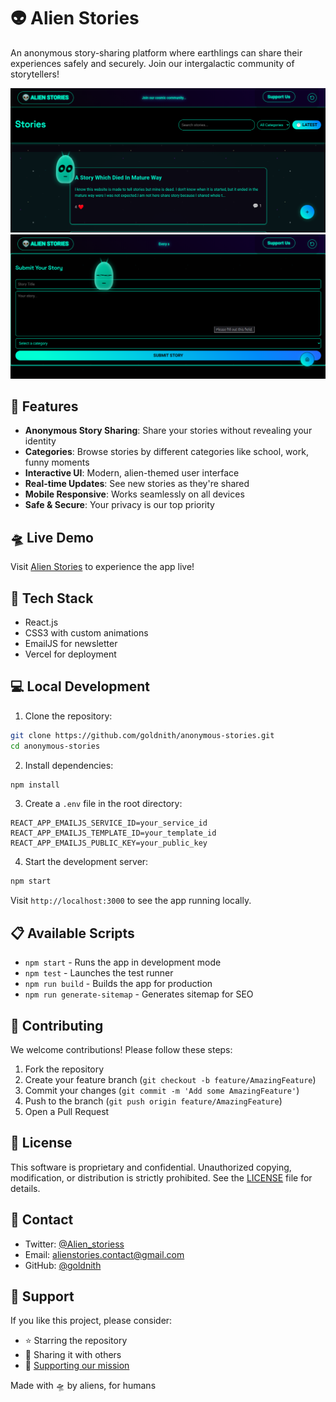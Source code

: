 # 👽 Alien Stories

An anonymous story-sharing platform where earthlings can share their experiences safely and securely. Join our intergalactic community of storytellers!

![App Screenshot 1](<Screenshot From 2025-03-27 13-44-13.png>) ![App Screenshot 2](<Screenshot From 2025-03-27 13-45-36.png>)

## 🚀 Features

- **Anonymous Story Sharing**: Share your stories without revealing your identity
- **Categories**: Browse stories by different categories like school, work, funny moments
- **Interactive UI**: Modern, alien-themed user interface
- **Real-time Updates**: See new stories as they're shared
- **Mobile Responsive**: Works seamlessly on all devices
- **Safe & Secure**: Your privacy is our top priority

## 🛸 Live Demo

Visit [Alien Stories](https://alien-stories.vercel.app/) to experience the app live!

## 🔧 Tech Stack

- React.js
- CSS3 with custom animations
- EmailJS for newsletter
- Vercel for deployment

## 💻 Local Development

1. Clone the repository:
```bash
git clone https://github.com/goldnith/anonymous-stories.git
cd anonymous-stories
```

2. Install dependencies:
```bash
npm install
```

3. Create a `.env` file in the root directory:
```env
REACT_APP_EMAILJS_SERVICE_ID=your_service_id
REACT_APP_EMAILJS_TEMPLATE_ID=your_template_id
REACT_APP_EMAILJS_PUBLIC_KEY=your_public_key
```

4. Start the development server:
```bash
npm start
```

Visit `http://localhost:3000` to see the app running locally.

## 📋 Available Scripts

- `npm start` - Runs the app in development mode
- `npm test` - Launches the test runner
- `npm run build` - Builds the app for production
- `npm run generate-sitemap` - Generates sitemap for SEO

## 🤝 Contributing

We welcome contributions! Please follow these steps:

1. Fork the repository
2. Create your feature branch (`git checkout -b feature/AmazingFeature`)
3. Commit your changes (`git commit -m 'Add some AmazingFeature'`)
4. Push to the branch (`git push origin feature/AmazingFeature`)
5. Open a Pull Request

## 📝 License

This software is proprietary and confidential. Unauthorized copying, modification, or distribution is strictly prohibited. See the [LICENSE](LICENSE) file for details.

## 👥 Contact

- Twitter: [@Alien_storiess](https://twitter.com/Alien_storiess)
- Email: alienstories.contact@gmail.com
- GitHub: [@goldnith](https://github.com/goldnith)

## 🌟 Support

If you like this project, please consider:
- ⭐ Starring the repository
- 🔄 Sharing it with others
- 🚀 [Supporting our mission](https://buymeacoffee.com/anonymousstoriea)

Made with 🛸 by aliens, for humans